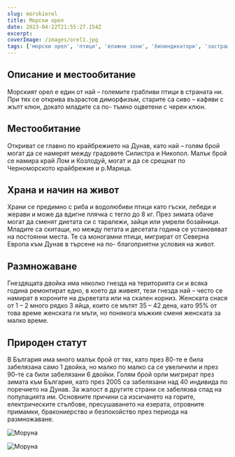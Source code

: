 ```yaml
---
slug: morskiorel
title: Морски орел
date: 2023-04-22T21:55:27.154Z
excerpt:
coverImage: /images/orel1.jpg
tags: ['морски орел', 'птици', 'влажни зони', 'биоиндикатори', 'застрашени видове']
---
```


## Описание и местоoбитание

Морският орел е един от най – големите грабливи птици в страната ни. При тях се открива възрастов диморфизъм, старите са сиво – кафяви с жълт клюн, докато младите са по- тъмно оцветени с черен клюн.

## Местообитание

Откриват се главно по крайбрежието на Дунав, като най – голям брой могат да се намерят между градовете Силистра и Никопол. Малък брой се намира край Лом и Козлодуй, могат и да се срещнат по Черноморското крайбрежие и р.Марица.

## Храна и начин на живот

Храни се предимно с риба и водолюбиви птици като гъски, лебеди и жерави и може да вдигне плячка с тегло до 8 кг. През зимата обаче могат да сменят диетата си с таралежи, зайци или умрели бозайници. Младите са скитащи, но между петата и десетата година се установяват на постоянни места. Те са моногамни птици, мигрират от Северна Европа към Дунав в търсене на по- благоприятни условия на живот.

## Размножаване

Гнездящата двойка има няколко гнезда на територията си и всяка година ремонтират едно, в което да живеят, тези гнезда най – често се намират в короните на дърветата или на скален корниз. Женската снася от 1 – 2 много рядко 3 яйца, които се мътят 35 – 42 дена, като 95% от това време женската ги мъти, но понякога мъжкия сменя женската за малко време.

## Природен статут

В България има много малък брой от тях, като през 80-те е била забелязана само 1 двойка, но малко по малко са се увеличили и през 90-те са били забелязани 6 двойки. Голям брой орли мигрират през зимата към България, като през 2005 са забелязани над 40 индивида по поречието на Дунав. За жалост в другите страни се забелязва спад на популацията им. Основните причини са изсичането на горите, електрическите стълбове, пресушаването на езерата, отровните примамки, бракониерство и безпокойство през периода на размножаване.

![Моруна](/images/orel2.jpg)

![Моруна](/images/orel3.jpg)
